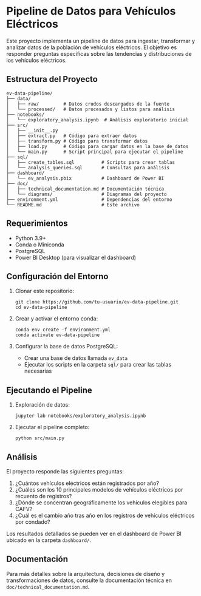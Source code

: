 # Pipeline de Datos para Vehículos Eléctricos

Este proyecto implementa un pipeline de datos para ingestar, transformar y analizar datos de la población de vehículos eléctricos. El objetivo es responder preguntas específicas sobre las tendencias y distribuciones de los vehículos eléctricos.

## Estructura del Proyecto

```
ev-data-pipeline/
├── data/
│   ├── raw/         # Datos crudos descargados de la fuente
│   └── processed/   # Datos procesados y listos para análisis
├── notebooks/
│   └── exploratory_analysis.ipynb  # Análisis exploratorio inicial
├── src/
│   ├── __init__.py
│   ├── extract.py   # Código para extraer datos
│   ├── transform.py # Código para transformar datos
│   ├── load.py      # Código para cargar datos en la base de datos
│   └── main.py      # Script principal para ejecutar el pipeline
├── sql/
│   ├── create_tables.sql          # Scripts para crear tablas
│   └── analysis_queries.sql       # Consultas para análisis
├── dashboard/
│   └── ev_analysis.pbix           # Dashboard de Power BI
├── doc/
│   ├── technical_documentation.md # Documentación técnica
│   └── diagrams/                  # Diagramas del proyecto
├── environment.yml                # Dependencias del entorno
└── README.md                      # Este archivo
```

## Requerimientos

- Python 3.9+
- Conda o Miniconda
- PostgreSQL
- Power BI Desktop (para visualizar el dashboard)

## Configuración del Entorno

1. Clonar este repositorio:
   ```
   git clone https://github.com/tu-usuario/ev-data-pipeline.git
   cd ev-data-pipeline
   ```

2. Crear y activar el entorno conda:
   ```
   conda env create -f environment.yml
   conda activate ev-data-pipeline
   ```

3. Configurar la base de datos PostgreSQL:
   - Crear una base de datos llamada `ev_data`
   - Ejecutar los scripts en la carpeta `sql/` para crear las tablas necesarias

## Ejecutando el Pipeline

1. Exploración de datos:
   ```
   jupyter lab notebooks/exploratory_analysis.ipynb
   ```

2. Ejecutar el pipeline completo:
   ```
   python src/main.py
   ```

## Análisis

El proyecto responde las siguientes preguntas:

1. ¿Cuántos vehículos eléctricos están registrados por año?
2. ¿Cuáles son los 10 principales modelos de vehículos eléctricos por recuento de registros?
3. ¿Dónde se concentran geográficamente los vehículos elegibles para CAFV?
4. ¿Cuál es el cambio año tras año en los registros de vehículos eléctricos por condado?

Los resultados detallados se pueden ver en el dashboard de Power BI ubicado en la carpeta `dashboard/`.

## Documentación

Para más detalles sobre la arquitectura, decisiones de diseño y transformaciones de datos, consulte la documentación técnica en `doc/technical_documentation.md`.